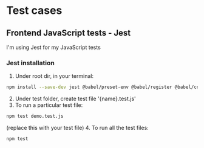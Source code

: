 # Test cases

## Frontend JavaScript tests - Jest

I'm using Jest for my JavaScript tests

### Jest installation
1. Under root dir, in your terminal:
```sh
npm install --save-dev jest @babel/preset-env @babel/register @babel/core babel-jest 
```
2. Under test folder, create test file '{name}.test.js'
3. To run a particular test file:  
```sh
npm test demo.test.js
```
(replace this with your test file)
4. To run all the test files:
```sh
npm test
```
